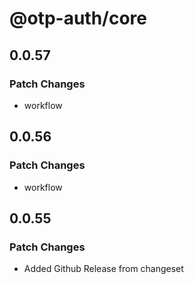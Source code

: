 # @otp-auth/core

## 0.0.57

### Patch Changes

- workflow

## 0.0.56

### Patch Changes

- workflow

## 0.0.55

### Patch Changes

- Added Github Release from changeset
